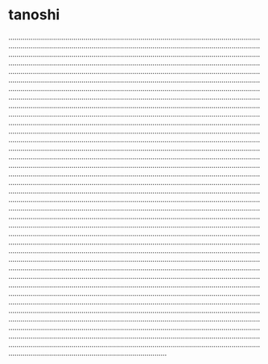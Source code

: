 # tanoshi

..........................................................................................................................................................................................................................................................................................................................................................................................................................................................................................................................................................................................................................................................................................................................................................................................................................................................................................................................................................................................................................................................................................................................................................................................................................................................................................................................................................................................................................................................................................................................................................................................................................................................................................................................................................................................................................................................................................................................................................................................................................................................................................................................................................................................................................................................................................................................................................................................................................................................................................................................................................................................................................................................................................................................................................................................................................................................................................................................................................................................................................................................................................................................................................................................................................................................................................................................................................................................................................................................................................................................................................................................................................................................................................................................................................................................................................................................................................................................................................................................................................................................................................................................................................................................................................................................................................................................................................................................................................................................................................................................................................................................................................................................................................................................................................................................................................................................